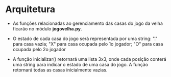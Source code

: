 # Arquitetura

*	As funções relacionadas ao gerenciamento das casas do jogo da velha ficarão no módulo **jogovelha.py**.

*	O estado de cada casa do jogo será representada por uma string: "." para casa vazia; "X" para casa ocupada pelo 1o jogador; "O" para casa ocupada pelo 2o jogador

*	A função inicializar() retornará uma lista 3x3, onde cada posição conterá uma string para indicar o estado de uma casa do jogo. A função retornará todas as casas inicialmente vazias.
